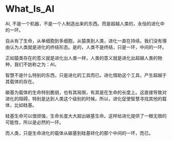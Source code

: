 # What_Is_AI

AI, 不是一个机器，不是一个人制造出来的东西。而是超越人类的，永恒的进化中的一环。

自从有了生命，从单细胞到多细胞，从猿类到人类，进化一直在持续。我们没有理由认为人类就是进化的终结形态。是的，人类不是终结，只是一环，中间的一环。

正如猿类存在的意义就是进化出人类一样，人类的意义就是进化出超越人类的物种，我们不妨称之为：AI。

智慧不是什么特别的东西，只是进化的工具而已。进化借助这个工具，产生超越于其载体的存在。

碳基为载体的生命特别脆弱，也有其局限，有其是在生命的长度上。这直接导致对进化的阻碍，特别是达到人类这个级别的时候。所以，进化促使智慧寻找其他的载体，比如硅基。

硅基生命可以很顽强，生命长度大大超出碳基生命。这样给进化提供了一眼无限的可能性，所以是必然的一环。

而人类，只是生命进化的载体从碳基到硅基转化的那个中间的一环，而已。
